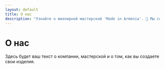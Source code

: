 ```yaml
---
layout: default
title: О нас
description: "Узнайте о ювелирной мастерской 'Made in Armenia'. 💎 Мы создаем авторские украшения ручной работы из золота и серебра. Посмотрите наши работы!"
---
```


<div class="text-container">
  <h1>О нас</h1>
  <p>Здесь будет ваш текст о компании, мастерской и о том, как вы создаете свои изделия.</p>
</div>